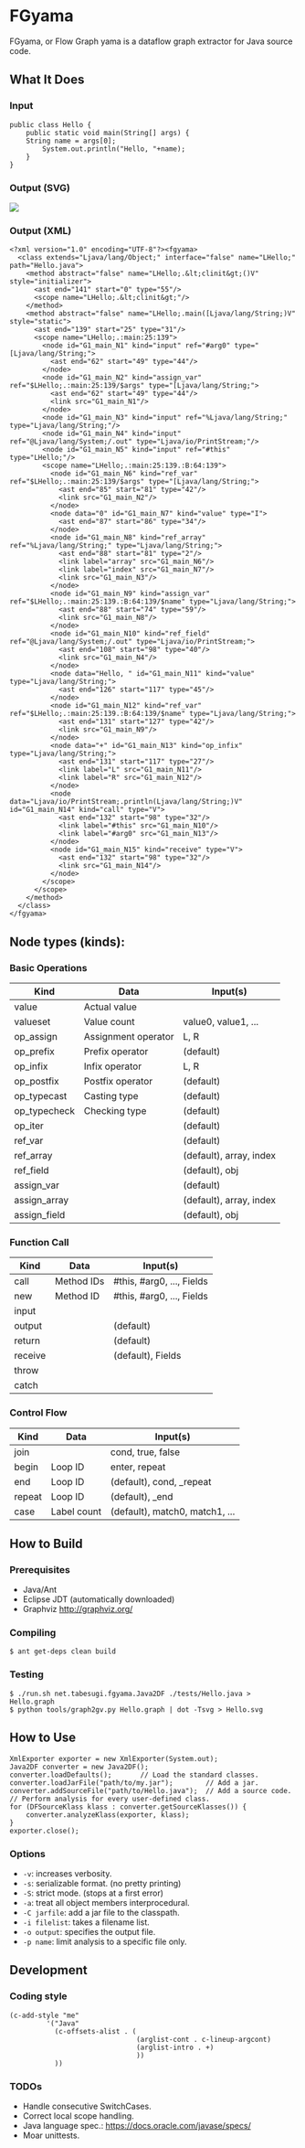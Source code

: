 # FGyama

FGyama, or Flow Graph yama is a dataflow graph extractor for Java source code.


## What It Does

### Input

    public class Hello {
        public static void main(String[] args) {
    	String name = args[0];
            System.out.println("Hello, "+name);
        }
    }

### Output (SVG)

<img src="docs/img/Hello.svg">

### Output (XML)

    <?xml version="1.0" encoding="UTF-8"?><fgyama>
      <class extends="Ljava/lang/Object;" interface="false" name="LHello;" path="Hello.java">
        <method abstract="false" name="LHello;.&lt;clinit&gt;()V" style="initializer">
          <ast end="141" start="0" type="55"/>
          <scope name="LHello;.&lt;clinit&gt;"/>
        </method>
        <method abstract="false" name="LHello;.main([Ljava/lang/String;)V" style="static">
          <ast end="139" start="25" type="31"/>
          <scope name="LHello;.:main:25:139">
            <node id="G1_main_N1" kind="input" ref="#arg0" type="[Ljava/lang/String;">
              <ast end="62" start="49" type="44"/>
            </node>
            <node id="G1_main_N2" kind="assign_var" ref="$LHello;.:main:25:139/$args" type="[Ljava/lang/String;">
              <ast end="62" start="49" type="44"/>
              <link src="G1_main_N1"/>
            </node>
            <node id="G1_main_N3" kind="input" ref="%Ljava/lang/String;" type="Ljava/lang/String;"/>
            <node id="G1_main_N4" kind="input" ref="@Ljava/lang/System;/.out" type="Ljava/io/PrintStream;"/>
            <node id="G1_main_N5" kind="input" ref="#this" type="LHello;"/>
            <scope name="LHello;.:main:25:139.:B:64:139">
              <node id="G1_main_N6" kind="ref_var" ref="$LHello;.:main:25:139/$args" type="[Ljava/lang/String;">
                <ast end="85" start="81" type="42"/>
                <link src="G1_main_N2"/>
              </node>
              <node data="0" id="G1_main_N7" kind="value" type="I">
                <ast end="87" start="86" type="34"/>
              </node>
              <node id="G1_main_N8" kind="ref_array" ref="%Ljava/lang/String;" type="Ljava/lang/String;">
                <ast end="88" start="81" type="2"/>
                <link label="array" src="G1_main_N6"/>
                <link label="index" src="G1_main_N7"/>
                <link src="G1_main_N3"/>
              </node>
              <node id="G1_main_N9" kind="assign_var" ref="$LHello;.:main:25:139.:B:64:139/$name" type="Ljava/lang/String;">
                <ast end="88" start="74" type="59"/>
                <link src="G1_main_N8"/>
              </node>
              <node id="G1_main_N10" kind="ref_field" ref="@Ljava/lang/System;/.out" type="Ljava/io/PrintStream;">
                <ast end="108" start="98" type="40"/>
                <link src="G1_main_N4"/>
              </node>
              <node data="Hello, " id="G1_main_N11" kind="value" type="Ljava/lang/String;">
                <ast end="126" start="117" type="45"/>
              </node>
              <node id="G1_main_N12" kind="ref_var" ref="$LHello;.:main:25:139.:B:64:139/$name" type="Ljava/lang/String;">
                <ast end="131" start="127" type="42"/>
                <link src="G1_main_N9"/>
              </node>
              <node data="+" id="G1_main_N13" kind="op_infix" type="Ljava/lang/String;">
                <ast end="131" start="117" type="27"/>
                <link label="L" src="G1_main_N11"/>
                <link label="R" src="G1_main_N12"/>
              </node>
              <node data="Ljava/io/PrintStream;.println(Ljava/lang/String;)V" id="G1_main_N14" kind="call" type="V">
                <ast end="132" start="98" type="32"/>
                <link label="#this" src="G1_main_N10"/>
                <link label="#arg0" src="G1_main_N13"/>
              </node>
              <node id="G1_main_N15" kind="receive" type="V">
                <ast end="132" start="98" type="32"/>
                <link src="G1_main_N14"/>
              </node>
            </scope>
          </scope>
        </method>
      </class>
    </fgyama>

## Node types (kinds):

### Basic Operations

| Kind         | Data                | Input(s)                       |
| ------------ | ------------------- | -------------------------------|
| value        | Actual value        |                                |
| valueset     | Value count         | value0, value1, ...            |
| op_assign    | Assignment operator | L, R                           |
| op_prefix    | Prefix operator     | (default)                      |
| op_infix     | Infix operator      | L, R                           |
| op_postfix   | Postfix operator    | (default)                      |
| op_typecast  | Casting type        | (default)                      |
| op_typecheck | Checking type       | (default)                      |
| op_iter      |                     | (default)                      |
| ref_var      |                     | (default)                      |
| ref_array    |                     | (default), array, index        |
| ref_field    |                     | (default), obj                 |
| assign_var   |                     | (default)                      |
| assign_array |                     | (default), array, index        |
| assign_field |                     | (default), obj                 |

### Function Call

| Kind         | Data                | Input(s)                       |
| ------------ | ------------------- | -------------------------------|
| call         | Method IDs          | #this, #arg0, ..., Fields      |
| new          | Method ID           | #this, #arg0, ..., Fields      |
| input        |                     |                                |
| output       |                     | (default)                      |
| return       |                     | (default)                      |
| receive      |                     | (default), Fields              |
| throw        |                     |                                |
| catch        |                     |                                |

### Control Flow

| Kind         | Data                | Input(s)                       |
| ------------ | ------------------- | -------------------------------|
| join         |                     | cond, true, false              |
| begin        | Loop ID             | enter, repeat                  |
| end          | Loop ID             | (default), cond, _repeat       |
| repeat       | Loop ID             | (default), _end                |
| case         | Label count         | (default), match0, match1, ... |


## How to Build

### Prerequisites

  * Java/Ant
  * Eclipse JDT (automatically downloaded)
  * Graphviz http://graphviz.org/

### Compiling

    $ ant get-deps clean build

### Testing

    $ ./run.sh net.tabesugi.fgyama.Java2DF ./tests/Hello.java > Hello.graph
    $ python tools/graph2gv.py Hello.graph | dot -Tsvg > Hello.svg


## How to Use

    XmlExporter exporter = new XmlExporter(System.out);
    Java2DF converter = new Java2DF();
    converter.loadDefaults();       // Load the standard classes.
    converter.loadJarFile("path/to/my.jar");        // Add a jar.
    converter.addSourceFile("path/to/Hello.java");  // Add a source code.
    // Perform analysis for every user-defined class.
    for (DFSourceKlass klass : converter.getSourceKlasses()) {
        converter.analyzeKlass(exporter, klass);
    }
    exporter.close();

### Options

 * `-v`: increases verbosity.
 * `-s`: serializable format. (no pretty printing)
 * `-S`: strict mode. (stops at a first error)
 * `-a`: treat all object members interprocedural.
 * `-C jarfile`: add a jar file to the classpath.
 * `-i filelist`: takes a filename list.
 * `-o output`: specifies the output file.
 * `-p name`: limit analysis to a specific file only.


## Development

### Coding style

    (c-add-style "me"
             '("Java"
               (c-offsets-alist . (
                                   (arglist-cont . c-lineup-argcont)
                                   (arglist-intro . +)
                                   ))
               ))

### TODOs

  * Handle consecutive SwitchCases.
  * Correct local scope handling.
  * Java language spec.: https://docs.oracle.com/javase/specs/
  * Moar unittests.
